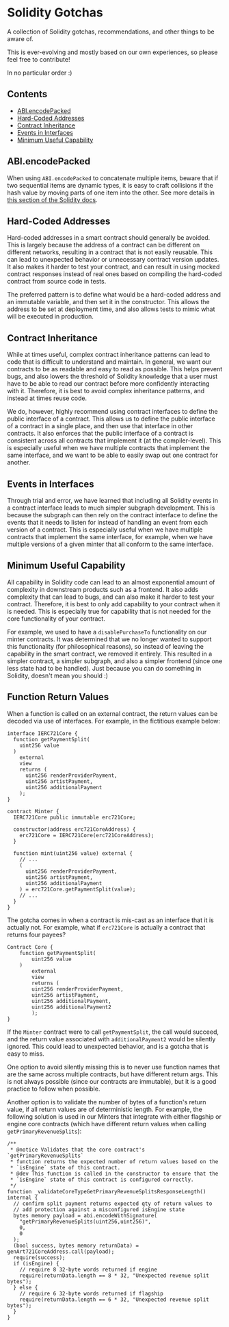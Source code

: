 # Solidity Gotchas

A collection of Solidity gotchas, recommendations, and other things to be aware of.

This is ever-evolving and mostly based on our own experiences, so please feel free to contribute!

In no particular order :)

## Contents

- [ABI.encodePacked](#abiencodepacked)
- [Hard-Coded Addresses](#hard-coded-addresses)
- [Contract Inheritance](#contract-inheritance)
- [Events in Interfaces](#events-in-interfaces)
- [Minimum Useful Capability](#minimum-useful-capability)

## ABI.encodePacked

When using `ABI.encodePacked` to concatenate multiple items, beware that if two sequential items are dynamic types, it is easy to craft collisions if the hash value by moving parts of one item into the other. See more details in [this section of the Solidity docs](https://docs.soliditylang.org/en/v0.8.19/abi-spec.html?highlight=abi.encodePacked#non-standard-packed-mode).

## Hard-Coded Addresses

Hard-coded addresses in a smart contract should generally be avoided. This is largely because the address of a contract can be different on different networks, resulting in a contract that is not easily reusable. This can lead to unexpected behavior or unnecessary contract version updates. It also makes it harder to test your contract, and can result in using mocked contract responses instead of real ones based on compiling the hard-coded contract from source code in tests.

The preferred pattern is to define what would be a hard-coded address and an immutable variable, and then set it in the constructor. This allows the address to be set at deployment time, and also allows tests to mimic what will be executed in production.

## Contract Inheritance

While at times useful, complex contract inheritance patterns can lead to code that is difficult to understand and maintain. In general, we want our contracts to be as readable and easy to read as possible. This helps prevent bugs, and also lowers the threshold of Solidity knowledge that a user must have to be able to read our contract before more confidently interacting with it. Therefore, it is best to avoid complex inheritance patterns, and instead at times reuse code.

We do, however, highly recommend using contract interfaces to define the public interface of a contract. This allows us to define the public interface of a contract in a single place, and then use that interface in other contracts. It also enforces that the public interface of a contract is consistent across all contracts that implement it (at the compiler-level). This is especially useful when we have multiple contracts that implement the same interface, and we want to be able to easily swap out one contract for another.

## Events in Interfaces

Through trial and error, we have learned that including all Solidity events in a contract interface leads to much simpler subgraph development. This is because the subgraph can then rely on the contract interface to define the events that it needs to listen for instead of handling an event from each version of a contract. This is especially useful when we have multiple contracts that implement the same interface, for example, when we have multiple versions of a given minter that all conform to the same interface.

## Minimum Useful Capability

All capability in Solidity code can lead to an almost exponential amount of complexity in downstream products such as a frontend. It also adds complexity that can lead to bugs, and can also make it harder to test your contract. Therefore, it is best to only add capability to your contract when it is needed. This is especially true for capability that is not needed for the core functionality of your contract.

For example, we used to have a `disablePurchaseTo` functionality on our minter contracts. It was determined that we no longer wanted to support this functionality (for philosophical reasons), so instead of leaving the capability in the smart contract, we removed it entirely. This resulted in a simpler contract, a simpler subgraph, and also a simpler frontend (since one less state had to be handled). Just because you can do something in Solidity, doesn't mean you should :)

## Function Return Values

When a function is called on an external contract, the return values can be decoded via use of interfaces. For example, in the fictitious example below:

```solidity
interface IERC721Core {
  function getPaymentSplit(
    uint256 value
  )
    external
    view
    returns (
      uint256 renderProviderPayment,
      uint256 artistPayment,
      uint256 additionalPayment
    );
}

contract Minter {
  IERC721Core public immutable erc721Core;

  constructor(address erc721CoreAddress) {
    erc721Core = IERC721Core(erc721CoreAddress);
  }

  function mint(uint256 value) external {
    // ...
    (
      uint256 renderProviderPayment,
      uint256 artistPayment,
      uint256 additionalPayment
    ) = erc721Core.getPaymentSplit(value);
    // ...
  }
}
```

The gotcha comes in when a contract is mis-cast as an interface that it is actually not. For example, what if `erc721Core` is actually a contract that returns four payees?

```solidity
Contract Core {
    function getPaymentSplit(
        uint256 value
    )
        external
        view
        returns (
        uint256 renderProviderPayment,
        uint256 artistPayment,
        uint256 additionalPayment,
        uint256 additionalPayment2
        );
}
```

If the `Minter` contract were to call `getPaymentSplit`, the call would succeed, and the return value associated with `additionalPayment2` would be silently ignored. This could lead to unexpected behavior, and is a gotcha that is easy to miss.

One option to avoid silently missing this is to never use function names that are the same across multiple contracts, but have different return args. This is not always possible (since our contracts are immutable), but it is a good practice to follow when possible.

Another option is to validate the number of bytes of a function's return value, if all return values are of deterministic length. For example, the following solution is used in our Minters that integrate with either flagship or engine core contracts (which have different return values when calling `getPrimaryRevenueSplits`):

```solidity
/**
 * @notice Validates that the core contract's `getPrimaryRevenueSplits`
 * function returns the expected number of return values based on the
 * `isEngine` state of this contract.
 * @dev This function is called in the constructor to ensure that the
 * `isEngine` state of this contract is configured correctly.
 */
function _validateCoreTypeGetPrimaryRevenueSplitsResponseLength() internal {
  // confirm split payment returns expected qty of return values to
  // add protection against a misconfigured isEngine state
  bytes memory payload = abi.encodeWithSignature(
    "getPrimaryRevenueSplits(uint256,uint256)",
    0,
    0
  );
  (bool success, bytes memory returnData) = genArt721CoreAddress.call(payload);
  require(success);
  if (isEngine) {
    // require 8 32-byte words returned if engine
    require(returnData.length == 8 * 32, "Unexpected revenue split bytes");
  } else {
    // require 6 32-byte words returned if flagship
    require(returnData.length == 6 * 32, "Unexpected revenue split bytes");
  }
}
```
